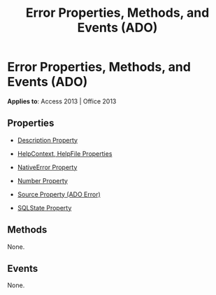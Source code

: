﻿---
title: Error Properties, Methods, and Events (ADO)
TOCTitle: Properties, Methods, and Events
ms:assetid: 8a1180b3-e8bf-c13d-a295-9caad7dad259
ms:mtpsurl: https://msdn.microsoft.com/library/JJ249607(v=office.15)
ms:contentKeyID: 48546183
ms.date: 09/18/2015
mtps_version: v=office.15
---

# Error Properties, Methods, and Events (ADO)


**Applies to**: Access 2013 | Office 2013


## Properties

- [Description Property](description-property-ado.md)

- [HelpContext, HelpFile Properties](helpcontext-helpfile-properties-ado.md)

- [NativeError Property](nativeerror-property-ado.md)

- [Number Property](number-property-ado.md)

- [Source Property (ADO Error)](source-property-ado-error.md)

- [SQLState Property](sqlstate-property-ado.md)

## Methods

None.

## Events

None.

